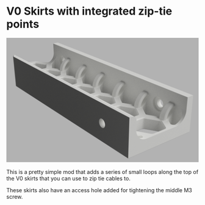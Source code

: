 # V0 Skirts with integrated zip-tie points

![Skirt Render](V0_Zip_Tie_Skirts.png)

This is a pretty simple mod that adds a series of small loops along the top of
the V0 skirts that you can use to zip tie cables to.

These skirts also have an access hole added for tightening the middle M3 screw.
